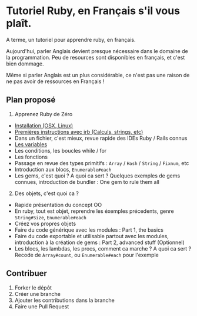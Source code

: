 Tutoriel Ruby, en Français s'il vous plaît.
======================

A terme, un tutoriel pour apprendre ruby, en français.

Aujourd'hui, parler Anglais devient presque nécessaire dans le domaine de la programmation. Peu de resources sont disponibles en français, et c'est bien dommage.

Même si parler Anglais est un plus considérable, ce n'est pas une raison de ne pas avoir de ressources en Français !

## Plan proposé

1. Apprenez Ruby de Zéro
 * [Installation (OSX, Linux)](Partie-1/Installation.md#installation)
 * [Premières instructions avec irb (Calculs, strings, etc)](Partie-1/Premieres-Instructions-irb.md#premires-instructions-aver-irb)
 * Dans un fichier, c'est mieux, revue rapide des IDEs Ruby / Rails connus
 * [Les variables](Partie-1/Variables.md#les-variables)
 * Les conditions, les boucles while / for
 * Les fonctions
 * Passage en revue des types primitifs : ``Array`` / ``Hash`` / ``String`` / ``Fixnum``, etc
 * Introduction aux blocs, ``Enumerable#each``
 * Les gems, c'est quoi ? A quoi ca sert ? Quelques exemples de gems connues, introduction de bundler : One gem to rule them all
2. Des objets, c'est quoi ca ?
 * Rapide présentation du concept OO
 * En ruby, tout est objet, reprendre les éxemples précedents, genre ``String#Size``, ``Enumerable#each``
 * Créez vos propres objets
 * Faire du code générique avec les modules : Part 1, the basics
 * Faire du code exportable et utilisable partout avec les modules, introduction à la création de gems : Part 2, advanced stuff (Optionnel)
 * Les blocs, les lambdas, les procs, comment ca marche ? A quoi ca sert ? Recode de ``Array#count``, ou ``Enumerable#each`` pour l'exemple

## Contribuer

1. Forker le dépôt
2. Créer une branche
3. Ajouter les contributions dans la branche
4. Faire une Pull Request
